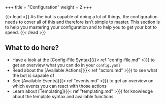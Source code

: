 +++
title = "Configuration"
weight = 2
+++

{{< lead >}}
As the bot is capable of doing a lot of things, the configuration needs to cover all of this and therefore isn't simple to master. This section is to help you mastering your configuration and to help you to get your bot to speed.
{{< /lead >}}

## What to do here?

- Have a look at the [Config-File Syntax]({{< ref "config-file.md" >}}) to get an overview what you can do in your `config.yaml`
- Read about the [Available Actions]({{< ref "actors.md" >}}) to see what the bot is capable of
- See [Available Events]({{< ref "events.md" >}}) to get an overview on which events you can react with those actions
- Learn about [Templating]({{< ref "templating.md" >}}) for knowledge about the template syntax and available functions
